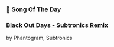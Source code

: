 ### 🎵 Song Of The Day

### [Black Out Days - Subtronics Remix](https://open.spotify.com/track/0Tcy9RRWvcnqepvmVcqv05)

by Phantogram, Subtronics

